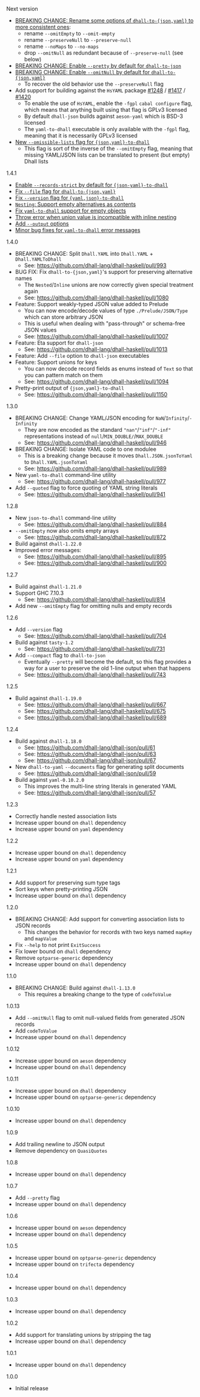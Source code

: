 Next version

* [BREAKING CHANGE: Rename some options of `dhall-to-{json,yaml}` to more consistent ones](https://github.com/dhall-lang/dhall-haskell/issues/1430):
    * rename `--omitEmpty` to `--omit-empty`
    * rename `--preserveNull` to `--preserve-null`
    * rename `--noMaps` to `--no-maps`
    * drop `--omitNull` as redundant because of `--preserve-null` (see below)
* [BREAKING CHANGE: Enable `--pretty` by default for `dhall-to-json`](https://github.com/dhall-lang/dhall-haskell/issues/716)
* [BREAKING CHANGE: Enable `--omitNull` by default for `dhall-to-{json,yaml}`](https://github.com/dhall-lang/dhall-haskell/pull/1365)
    * To recover the old behavior use the `--preserveNull` flag
* Add support for building against the `HsYAML` package [#1248](https://github.com/dhall-lang/dhall-haskell/pull/1248) / [#1417](https://github.com/dhall-lang/dhall-haskell/pull/1417) / [#1420](https://github.com/dhall-lang/dhall-haskell/pull/1420)
    * To enable the use of `HsYAML`, enable the `-fgpl` `cabal configure` flag,
      which means that anything built using that flag is GPLv3 licensed
    * By default `dhall-json` builds against `aeson-yaml` which is BSD-3
      licensed
    * The `yaml-to-dhall` executable is only available with the `-fgpl` flag,
      meaning that it is necessarily GPLv3 licensed
* [New `--omissible-lists` flag for `{json,yaml}-to-dhall`](https://github.com/dhall-lang/dhall-haskell/pull/1414)
    * This flag is sort of the inverse of the `--omitEmpty` flag, meaning that
      missing YAML/JSON lists can be translated to present (but empty) Dhall
      lists

1.4.1

* [Enable `--records-strict` by default for `{json-yaml}-to-dhall`](https://github.com/dhall-lang/dhall-haskell/pull/1181)
* [Fix `--file` flag for `dhall-to-{json,yaml}`](https://github.com/dhall-lang/dhall-haskell/pull/1191)
* [Fix `--version` flag for `{yaml,json}-to-dhall`](https://github.com/dhall-lang/dhall-haskell/pull/1199)
* [`Nesting`: Support empty alternatives as contents](https://github.com/dhall-lang/dhall-haskell/pull/1204)
* [Fix `yaml-to-dhall` support for empty objects](https://github.com/dhall-lang/dhall-haskell/pull/1186)
* [Throw error when union value is incompatible with inline nesting](https://github.com/dhall-lang/dhall-haskell/pull/1226)
* [Add `--output` options](https://github.com/dhall-lang/dhall-haskell/pull/1304)
* [Minor bug fixes for `yaml-to-dhall` error messages](https://github.com/dhall-lang/dhall-haskell/pull/1305)

1.4.0

* BREAKING CHANGE: Split `Dhall.YAML` into `Dhall.YAML` + `Dhall.YAMLToDhall`
    * See: https://github.com/dhall-lang/dhall-haskell/pull/993
* BUG FIX: Fix `dhall-to-{json,yaml}`'s support for preserving alternative
  names
    * The `Nested`/`Inline` unions are now correctly given special treatment
      again
    * See: https://github.com/dhall-lang/dhall-haskell/pull/1080
* Feature: Support weakly-typed JSON value added to Prelude
    * You can now encode/decode values of type `./Prelude/JSON/Type` which
      can store arbitrary JSON
    * This is useful when dealing with "pass-through" or schema-free JSON
      values
    * See: https://github.com/dhall-lang/dhall-haskell/pull/1007
* Feature: Eta support for `dhall-json`
    * See: https://github.com/dhall-lang/dhall-haskell/pull/1013
* Feature: Add `--file` option to `dhall-json` executables
* Feature: Support unions for keys
    * You can now decode record fields as enums instead of `Text` so that you
      can pattern match on them
    * See: https://github.com/dhall-lang/dhall-haskell/pull/1094
* Pretty-print output of `{json,yaml}-to-dhall`
    * See: https://github.com/dhall-lang/dhall-haskell/pull/1150

1.3.0

* BREAKING CHANGE: Change YAML/JSON encoding for `NaN`/`Infinity`/`-Infinity`
    * They are now encoded as the standard `"nan"`/`"inf"`/`"-inf"`
      representations instead of `null`/`MIN_DOUBLE/`/`MAX_DOUBLE`
    * See: https://github.com/dhall-lang/dhall-haskell/pull/946
* BREAKING CHANGE: Isolate YAML code to one modulee
    * This is a breaking change because it moves `Dhall.JSON.jsonToYaml` to
      `Dhall.YAML.jsonToYaml`
    * See: https://github.com/dhall-lang/dhall-haskell/pull/989
* New `yaml-to-dhall` command-line utility
    * See: https://github.com/dhall-lang/dhall-haskell/pull/977
* Add `--quoted` flag to force quoting of YAML string literals
    * See: https://github.com/dhall-lang/dhall-haskell/pull/941

1.2.8

* New `json-to-dhall` command-line utility
    * See: https://github.com/dhall-lang/dhall-haskell/pull/884
* `--omitEmpty` now also omits empty arrays
    * See: https://github.com/dhall-lang/dhall-haskell/pull/872
* Build against `dhall-1.22.0`
* Improved error messages:
    * See: https://github.com/dhall-lang/dhall-haskell/pull/895
    * See: https://github.com/dhall-lang/dhall-haskell/pull/900

1.2.7

* Build against `dhall-1.21.0`
* Support GHC 7.10.3
    * See: https://github.com/dhall-lang/dhall-haskell/pull/814
* Add new `--omitEmpty` flag for omitting nulls and empty records

1.2.6

* Add `--version` flag
    * See: https://github.com/dhall-lang/dhall-haskell/pull/704
* Build against `tasty-1.2`
    * See: https://github.com/dhall-lang/dhall-haskell/pull/731
* Add `--compact` flag to `dhall-to-json`
    * Eventually `--pretty` will become the default, so this flag provides a
      way for a user to preserve the old 1-line output when that happens
    * See: https://github.com/dhall-lang/dhall-haskell/pull/743

1.2.5

* Build against `dhall-1.19.0`
    * See: https://github.com/dhall-lang/dhall-haskell/pull/667
    * See: https://github.com/dhall-lang/dhall-haskell/pull/675
    * See: https://github.com/dhall-lang/dhall-haskell/pull/689

1.2.4

* Build against `dhall-1.18.0`
    * See: https://github.com/dhall-lang/dhall-json/pull/61
    * See: https://github.com/dhall-lang/dhall-json/pull/63
    * See: https://github.com/dhall-lang/dhall-json/pull/67
* New `dhall-to-yaml` `--documents` flag for generating split documents
    * See: https://github.com/dhall-lang/dhall-json/pull/59
* Build against `yaml-0.10.2.0`
    * This improves the multi-line string literals in generated YAML
    * See: https://github.com/dhall-lang/dhall-json/pull/57

1.2.3

* Correctly handle nested association lists
* Increase upper bound on `dhall` dependency
* Increase upper bound on `yaml` dependency

1.2.2

* Increase upper bound on `dhall` dependency
* Increase upper bound on `yaml` dependency

1.2.1

* Add support for preserving sum type tags
* Sort keys when pretty-printing JSON
* Increase upper bound on `dhall` dependency

1.2.0

* BREAKING CHANGE: Add support for converting association lists to JSON records
    * This changes the behavior for records with two keys named `mapKey` and
      `mapValue`
* Fix `--help` to not print `ExitSuccess`
* Fix lower bound on `dhall` dependency
* Remove `optparse-generic` dependency
* Increase upper bound on `dhall` dependency

1.1.0

* BREAKING CHANGE: Build against `dhall-1.13.0`
    * This requires a breaking change to the type of `codeToValue`

1.0.13

* Add `--omitNull` flag to omit null-valued fields from generated JSON records
* Add `codeToValue`
* Increase upper bound on `dhall` dependency

1.0.12

* Increase upper bound on `aeson` dependency
* Increase upper bound on `dhall` dependency

1.0.11

* Increase upper bound on `dhall` dependency
* Increase upper bound on `optparse-generic` dependency

1.0.10

* Increase upper bound on `dhall` dependency

1.0.9

* Add trailing newline to JSON output
* Remove dependency on `QuasiQuotes`

1.0.8

* Increase upper bound on `dhall` dependency

1.0.7

* Add `--pretty` flag
* Increase upper bound on `dhall` dependency

1.0.6

* Increase upper bound on `aeson` dependency
* Increase upper bound on `dhall` dependency

1.0.5

* Increase upper bound on `optparse-generic` dependency
* Increase upper bound on `trifecta` dependency

1.0.4

* Increase upper bound on `dhall` dependency

1.0.3

* Increase upper bound on `dhall` dependency

1.0.2

* Add support for translating unions by stripping the tag
* Increase upper bound on `dhall` dependency

1.0.1

* Increase upper bound on `dhall` dependency

1.0.0

* Initial release
